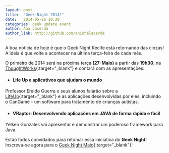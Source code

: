 ```yaml
---
layout: post
title:  "Geek Night 2014!"
date:   2014-05-26 10:20
categories: geek update event
author: Ana Lacerda
author_link: http://github.com/aninhalacerda
---
```


A boa notícia de hoje é que o Geek Night Recife está retornando das cinzas! A ideia é que volte a acontecer na última terça-feira de cada mês.

O primeiro de 2014 será na próxima terça **(27-Maio)** a partir das **19h30**, na [ThoughtWorks](http://thoughtworks.com){:target="_blank"} e contará com as apresentações:

* #### Life Up e aplicativos que ajudam o mundo
Professor Eraldo Guerra e seus alunos falarão sobre a [LifeUp](http://www.lifeupbrasil.com.br/){:target="_blank"} e as aplicações desenvolvidas por eles, incluindo o CanGame - um software para tratamento de crianças autistas.

* #### VRaptor: Desenvolvendo aplicações em JAVA de forma rápida e fácil
Yelken Gonzales vai apresentar e demonstrar um poderoso framework para Java.


Estão todos convidados para retomar essa iniciativa do **Geek Night**! Inscreva-se agora para o [Geek Night Maio](http://geeknightrecife.github.io/maio2014/){:target="_blank"}!